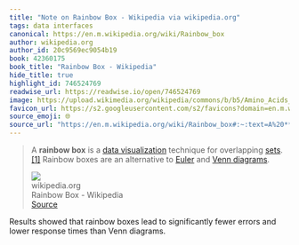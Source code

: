 ```yaml
---
title: "Note on Rainbow Box - Wikipedia via wikipedia.org"
tags: data interfaces
canonical: https://en.m.wikipedia.org/wiki/Rainbow_box
author: wikipedia.org
author_id: 20c9569ec9054b19
book: 42360175
book_title: "Rainbow Box - Wikipedia"
hide_title: true
highlight_id: 746524769
readwise_url: https://readwise.io/open/746524769
image: https://upload.wikimedia.org/wikipedia/commons/b/b5/Amino_Acids_Venn_Diagram.png
favicon_url: https://s2.googleusercontent.com/s2/favicons?domain=en.m.wikipedia.org
source_emoji: 🌐
source_url: "https://en.m.wikipedia.org/wiki/Rainbow_box#:~:text=A%20**rainbow%20box**,%28https%3A%2F%2Fen.wikipedia.org%2Fwiki%2FVenn_diagram%29."
---
```


> A **rainbow box** is a [data visualization](https://en.wikipedia.org/wiki/Data_visualization) technique for overlapping [sets](https://en.wikipedia.org/wiki/Set_(mathematics)).[[1]](https://en.wikipedia.org/wiki/Rainbow_box#cite_note-1) Rainbow boxes are an alternative to [Euler](https://en.wikipedia.org/wiki/Euler_diagram) and [Venn diagrams](https://en.wikipedia.org/wiki/Venn_diagram).
> <div class="quoteback-footer"><div class="quoteback-avatar"><img class="mini-favicon" src="https://s2.googleusercontent.com/s2/favicons?domain=en.m.wikipedia.org"></div><div class="quoteback-metadata"><div class="metadata-inner"><span style="display:none">FROM:</span><div aria-label="wikipedia.org" class="quoteback-author"> wikipedia.org</div><div aria-label="Rainbow Box - Wikipedia" class="quoteback-title"> Rainbow Box - Wikipedia</div></div></div><div class="quoteback-backlink"><a target="_blank" aria-label="go to the full text of this quotation" rel="noopener" href="https://en.m.wikipedia.org/wiki/Rainbow_box#:~:text=A%20**rainbow%20box**,%28https%3A%2F%2Fen.wikipedia.org%2Fwiki%2FVenn_diagram%29." class="quoteback-arrow"> Source</a></div></div>

Results showed that rainbow boxes lead to significantly fewer errors and lower response times than Venn diagrams. 